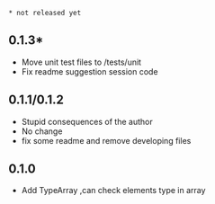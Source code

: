 `* not released yet`

## 0.1.3*
- Move unit test files to /tests/unit
- Fix readme suggestion session code

## 0.1.1/0.1.2
- Stupid consequences of the author
- No change
- fix some readme and remove developing files

## 0.1.0
- Add TypeArray ,can check elements type in array